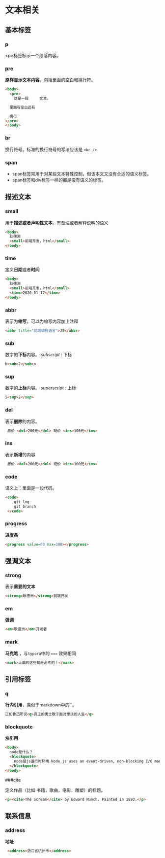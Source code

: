 # 文本相关
## 基本标签
### p

\<p>标签标示一个段落内容。



### pre

**原样显示文本内容**。包括里面的空白和换行符。

```html
<body>
  <pre>
    这是一段     文本。

  里面有空白还有

  换行
</pre>
</body>
```



### br

换行符号。标准的换行符号的写法应该是 `<br />`



### span

* span标签常用于对某些文本特殊控制，但该本文又没有合适的语义标签。
* span标签和div标签一样的都是没有语义的标签。



## 描述文本

### small

用于**描述或者声明性文本**。有备注或者解释说明的语义

```html
<body>
  耿德洲
  <small>前端开发，html</small>
</body>
```



### time

定义**日期**或者**时间**

```html
<body>
  耿德洲
  <small>前端开发，html</small>
  <time>2020-01-17</time>
</body>
```



### abbr

表示为**缩写**，可以为缩写内容加上注释

```html
<abbr title="前端编程语言">JS</abbr>
```



### sub

数字的**下标**内容。 *subscript* : 下标

```html
h<sub>2</sub>o
```



### sup

数字的**上标**内容。 *superscript* : 上标

```html
5<sup>2</sup>
```



### del

表示**删除**的内容。

```html
 原价 <del>200元</del> 现价 <ins>100元</ins>
```



### ins

表示**新增**的内容

```html
 原价 <del>200元</del> 现价 <ins>100元</ins>
```



### code

语义上：里面是一段代码。

```html
<code>
    git log 
    git branch
 </code>
```



### progress

**进度条**

```html
<progress value=60 max=100></progress>
```



## 强调文本

### strong

表示**重要的文本**

```html
<strong>耿德洲</strong>前端开发
```



### em

**强调**

```html
<em>耿德洲</em>开发者
```



### mark

**马克笔** ，与`typora`中的 `===` 效果相同

```html
<mark>上面的这些都是必考的！</mark>
```



## 引用标签

### q

**行内引用**，类似于markdown中的``。

```html
正如鲁迅所说<q>真正的勇士敢于面对惨淡的人生</q>
```



### blockquote

**块引用**

```html
<body>
  node是什么？
  <blockquote>
    node是js运行时环境 Node.js uses an event-driven, non-blocking I/O model that makes it lightweight and efficient
  </blockquote>
</body>

```



###cite

定义作品（比如 书籍，歌曲，电影，雕塑）的标题。

```html
<p><cite>The Scream</cite> by Edward Munch. Painted in 1893.</p>
```



## 联系信息

### address

**地址**

```html
 <address>浙江省杭州市</address>
```





